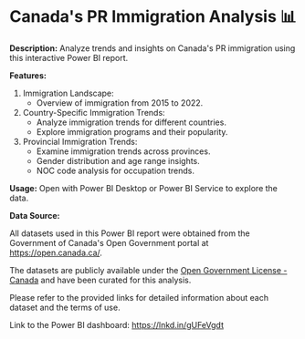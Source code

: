# Canada's PR Immigration Analysis 📊

**Description:** Analyze trends and insights on Canada's PR immigration using this interactive Power BI report.

**Features:**
1. Immigration Landscape:
   - Overview of immigration from 2015 to 2022.
3. Country-Specific Immigration Trends:
   - Analyze immigration trends for different countries.
   - Explore immigration programs and their popularity.
4. Provincial Immigration Trends:
   - Examine immigration trends across provinces.
   - Gender distribution and age range insights.
   - NOC code analysis for occupation trends.


**Usage:** Open with Power BI Desktop or Power BI Service to explore the data.

**Data Source:** 

All datasets used in this Power BI report were obtained from the Government of Canada's Open Government portal at https://open.canada.ca/.

The datasets are publicly available under the [Open Government License - Canada](https://open.canada.ca/en/open-government-licence-canada) and have been curated for this analysis.

Please refer to the provided links for detailed information about each dataset and the terms of use.

Link to the Power BI dashboard:
   https://lnkd.in/gUFeVgdt





